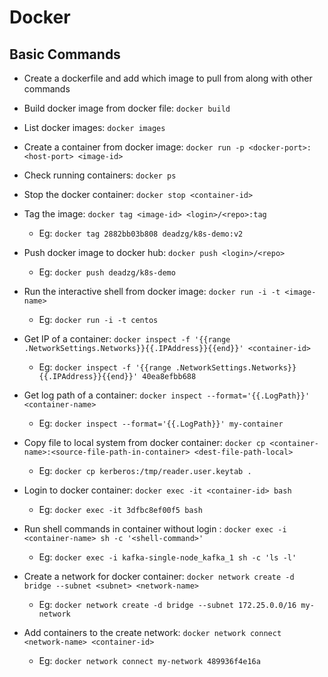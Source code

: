
# Docker

## Basic Commands

- Create a dockerfile and add which image to pull from along with other commands

- Build docker image from docker file: `docker build `

- List docker images: `docker images`

- Create a container from docker image: `docker run -p <docker-port>:<host-port> <image-id>`

- Check running containers: `docker ps`

- Stop the docker container: `docker stop <container-id>`

- Tag the image: `docker tag <image-id> <login>/<repo>:tag`

  - Eg: `docker tag 2882bb03b808 deadzg/k8s-demo:v2`

- Push docker image to docker hub: `docker push <login>/<repo>`

  - Eg: `docker push deadzg/k8s-demo`

- Run the interactive shell from docker image: `docker run -i -t <image-name>`

  - Eg: `docker run -i -t centos`

- Get IP of a container: `docker inspect -f '{{range .NetworkSettings.Networks}}{{.IPAddress}}{{end}}' <container-id>`

  - Eg: `docker inspect -f '{{range .NetworkSettings.Networks}}{{.IPAddress}}{{end}}' 40ea8efbb688`

- Get log path of a container: `docker inspect --format='{{.LogPath}}' <container-name>`

  - Eg: `docker inspect --format='{{.LogPath}}' my-container`

- Copy file to local system from docker container: `docker cp <container-name>:<source-file-path-in-container> <dest-file-path-local>`

  - Eg: `docker cp kerberos:/tmp/reader.user.keytab .`

- Login to docker container: `docker exec -it <container-id> bash`

  - Eg: `docker exec -it 3dfbc8ef00f5 bash`

- Run shell commands in container without login : `docker exec -i <container-name> sh -c '<shell-command>'`

  - Eg: `docker exec -i kafka-single-node_kafka_1 sh -c 'ls -l'`

- Create a network for docker container: `docker network create -d bridge --subnet <subnet> <network-name>`

  - Eg: `docker network create -d bridge --subnet 172.25.0.0/16 my-network`

- Add containers to the create network: `docker network connect <network-name> <container-id>`

  - Eg: `docker network connect my-network 489936f4e16a`
